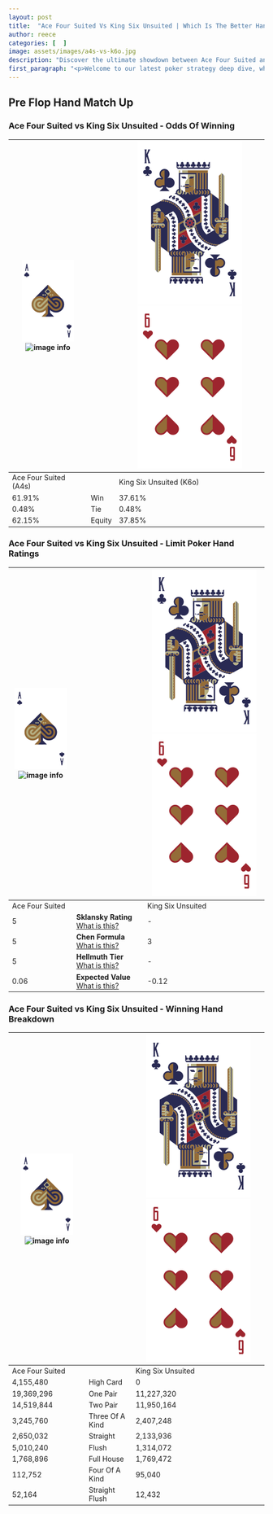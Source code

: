 ```yaml
---
layout: post
title:  "Ace Four Suited Vs King Six Unsuited | Which Is The Better Hand In Poker? A Complete Guide"
author: reece
categories: [  ]
image: assets/images/a4s-vs-k6o.jpg
description: "Discover the ultimate showdown between Ace Four Suited and King Six Unsuited in poker! Uncover the odds, strategies, and scenarios where one hand triumphs over the other. Get ready to up your poker game with this thrilling analysis."
first_paragraph: "<p>Welcome to our latest poker strategy deep dive, where we're pitting two distinct hands against each other in a high-stakes showdown: Ace Four Suited vs King Six Unsuited.</p><p>In the dynamic world of poker, every decision counts, and knowing which hand holds the upper hand is key to your success at the table.</p><p>In this article, we'll dissect these two hands, explore the scenarios where one dominates the other, and equip you with the knowledge to make strategic choices that can tip the odds in your favor.</p><p>Get ready to unravel the intriguing dynamics of these poker hands and elevate your game to new heights.</p>"
---
```




[comment]: # (sp0)

## Pre Flop Hand Match Up

<div class="table hand-ratings" markdown="1"> 



### Ace Four Suited vs King Six Unsuited - Odds Of Winning


    
| ![image info](assets/images/hand1/A.png) ![image info](assets/images/hand1/4s.png) |  | ![image info](assets/images/hand2/K.png) ![image info](assets/images/hand2/6o.png) |
| -------- | -------- | -------- |
| Ace Four Suited (A4s) |  | King Six Unsuited (K6o) |
| 61.91% | Win | 37.61% |
| 0.48% | Tie | 0.48% |
| 62.15% | Equity | 37.85% |




[comment]: # (sp1)



### Ace Four Suited vs King Six Unsuited - Limit Poker Hand Ratings


    
| ![image info](assets/images/hand1/A.png) ![image info](assets/images/hand1/4s.png) |  | ![image info](assets/images/hand2/K.png) ![image info](assets/images/hand2/6o.png) |
| -------- | -------- | -------- |
| Ace Four Suited |  | King Six Unsuited |
| 5 | **Sklansky Rating** [What is this?](/sklansky-rating-explained) | - |
| 5 | **Chen Formula** [What is this?](/chen-formula-explained) | 3 |
| 5 | **Hellmuth Tier** [What is this?](/Hellmuth-tier-explained) | - |
| 0.06 | **Expected Value** [What is this?](/expected-value-explained) | -0.12 |




[comment]: # (sp2)



### Ace Four Suited vs King Six Unsuited - Winning Hand Breakdown


    
| ![image info](assets/images/hand1/A.png) ![image info](assets/images/hand1/4s.png) |  | ![image info](assets/images/hand2/K.png) ![image info](assets/images/hand2/6o.png) |
| -------- | -------- | -------- |
| Ace Four Suited |  | King Six Unsuited |
| 4,155,480 | High Card | 0 |
| 19,369,296 | One Pair | 11,227,320 |
| 14,519,844 | Two Pair | 11,950,164 |
| 3,245,760 | Three Of A Kind | 2,407,248 |
| 2,650,032 | Straight | 2,133,936 |
| 5,010,240 | Flush | 1,314,072 |
| 1,768,896 | Full House | 1,769,472 |
| 112,752 | Four Of A Kind | 95,040 |
| 52,164 | Straight Flush | 12,432 |




[comment]: # (sp3)



</div>

[comment]: # (sp4)



[comment]: # (sp5)

